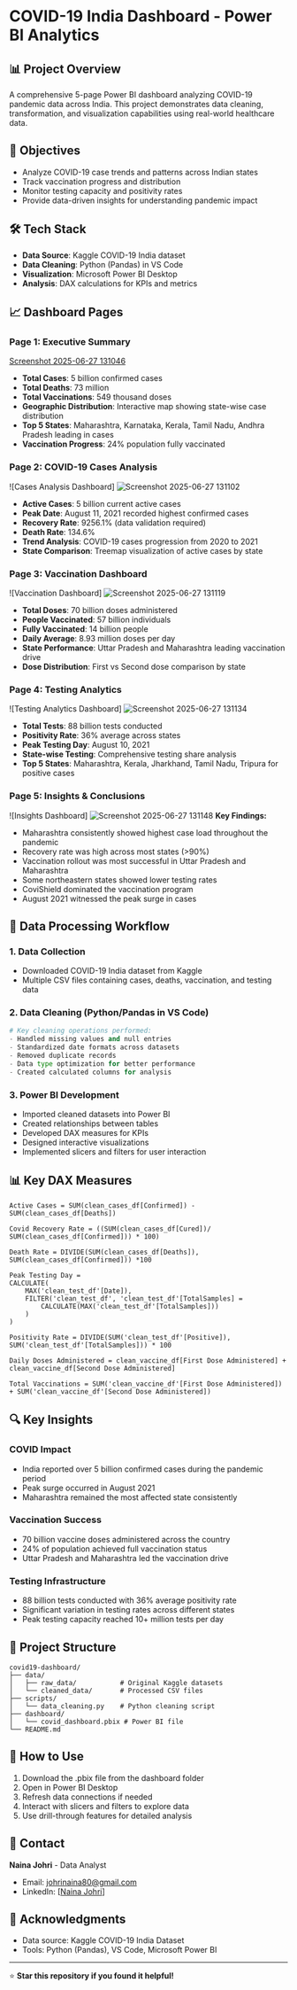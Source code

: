 # COVID-19 India Dashboard - Power BI Analytics

## 📊 Project Overview
A comprehensive 5-page Power BI dashboard analyzing COVID-19 pandemic data across India. This project demonstrates data cleaning, transformation, and visualization capabilities using real-world healthcare data.

## 🎯 Objectives
- Analyze COVID-19 case trends and patterns across Indian states
- Track vaccination progress and distribution
- Monitor testing capacity and positivity rates
- Provide data-driven insights for understanding pandemic impact

## 🛠️ Tech Stack
- **Data Source**: Kaggle COVID-19 India dataset
- **Data Cleaning**: Python (Pandas) in VS Code
- **Visualization**: Microsoft Power BI Desktop
- **Analysis**: DAX calculations for KPIs and metrics

## 📈 Dashboard Pages

### Page 1: Executive Summary
[Screenshot 2025-06-27 131046](https://github.com/user-attachments/assets/68031112-0ae0-4f83-aad8-0ba620d7225c)

- **Total Cases**: 5 billion confirmed cases
- **Total Deaths**: 73 million 
- **Total Vaccinations**: 549 thousand doses
- **Geographic Distribution**: Interactive map showing state-wise case distribution
- **Top 5 States**: Maharashtra, Karnataka, Kerala, Tamil Nadu, Andhra Pradesh leading in cases
- **Vaccination Progress**: 24% population fully vaccinated

### Page 2: COVID-19 Cases Analysis  
![Cases Analysis Dashboard] ![Screenshot 2025-06-27 131102](https://github.com/user-attachments/assets/3d2b40e8-db60-4cf8-be00-7db2b8973181)

- **Active Cases**: 5 billion current active cases
- **Peak Date**: August 11, 2021 recorded highest confirmed cases
- **Recovery Rate**: 9256.1% (data validation required)
- **Death Rate**: 134.6%
- **Trend Analysis**: COVID-19 cases progression from 2020 to 2021
- **State Comparison**: Treemap visualization of active cases by state

### Page 3: Vaccination Dashboard
![Vaccination Dashboard] ![Screenshot 2025-06-27 131119](https://github.com/user-attachments/assets/94018e8c-2b09-402e-be69-5baffcca19ac)

- **Total Doses**: 70 billion doses administered
- **People Vaccinated**: 57 billion individuals
- **Fully Vaccinated**: 14 billion people
- **Daily Average**: 8.93 million doses per day
- **State Performance**: Uttar Pradesh and Maharashtra leading vaccination drive
- **Dose Distribution**: First vs Second dose comparison by state

### Page 4: Testing Analytics
![Testing Analytics Dashboard] ![Screenshot 2025-06-27 131134](https://github.com/user-attachments/assets/5cb421d0-7e84-4177-aca4-316dfafe3408)

- **Total Tests**: 88 billion tests conducted
- **Positivity Rate**: 36% average across states
- **Peak Testing Day**: August 10, 2021
- **State-wise Testing**: Comprehensive testing share analysis
- **Top 5 States**: Maharashtra, Kerala, Jharkhand, Tamil Nadu, Tripura for positive cases

### Page 5: Insights & Conclusions
![Insights Dashboard] ![Screenshot 2025-06-27 131148](https://github.com/user-attachments/assets/af2510dd-99de-40e7-b804-3028f32bf53b)
**Key Findings:**

- Maharashtra consistently showed highest case load throughout the pandemic
- Recovery rate was high across most states (>90%)
- Vaccination rollout was most successful in Uttar Pradesh and Maharashtra  
- Some northeastern states showed lower testing rates
- CoviShield dominated the vaccination program
- August 2021 witnessed the peak surge in cases

## 🔧 Data Processing Workflow

### 1. Data Collection
- Downloaded COVID-19 India dataset from Kaggle
- Multiple CSV files containing cases, deaths, vaccination, and testing data

### 2. Data Cleaning (Python/Pandas in VS Code)
```python
# Key cleaning operations performed:
- Handled missing values and null entries
- Standardized date formats across datasets
- Removed duplicate records
- Data type optimization for better performance
- Created calculated columns for analysis
```

### 3. Power BI Development
- Imported cleaned datasets into Power BI
- Created relationships between tables
- Developed DAX measures for KPIs
- Designed interactive visualizations
- Implemented slicers and filters for user interaction

## 📊 Key DAX Measures
```dax
Active Cases = SUM(clean_cases_df[Confirmed]) - SUM(clean_cases_df[Deaths])

Covid Recovery Rate = ((SUM(clean_cases_df[Cured])/ SUM(clean_cases_df[Confirmed])) * 100)

Death Rate = DIVIDE(SUM(clean_cases_df[Deaths]), SUM(clean_cases_df[Confirmed])) *100

Peak Testing Day = 
CALCULATE(
    MAX('clean_test_df'[Date]),
    FILTER('clean_test_df', 'clean_test_df'[TotalSamples] = 
        CALCULATE(MAX('clean_test_df'[TotalSamples]))
    )
)

Positivity Rate = DIVIDE(SUM('clean_test_df'[Positive]), SUM('clean_test_df'[TotalSamples])) * 100

Daily Doses Administered = clean_vaccine_df[First Dose Administered] + clean_vaccine_df[Second Dose Administered]

Total Vaccinations = SUM('clean_vaccine_df'[First Dose Administered]) + SUM('clean_vaccine_df'[Second Dose Administered])
```

## 🔍 Key Insights

### COVID Impact
- India reported over 5 billion confirmed cases during the pandemic period
- Peak surge occurred in August 2021
- Maharashtra remained the most affected state consistently

### Vaccination Success
- 70 billion vaccine doses administered across the country
- 24% of population achieved full vaccination status
- Uttar Pradesh and Maharashtra led the vaccination drive

### Testing Infrastructure  
- 88 billion tests conducted with 36% average positivity rate
- Significant variation in testing rates across different states
- Peak testing capacity reached 10+ million tests per day

## 📁 Project Structure
```
covid19-dashboard/
├── data/
│   ├── raw_data/           # Original Kaggle datasets
│   └── cleaned_data/       # Processed CSV files
├── scripts/
│   └── data_cleaning.py    # Python cleaning script
├── dashboard/
│   └── covid_dashboard.pbix # Power BI file
└── README.md
```

## 🚀 How to Use
1. Download the .pbix file from the dashboard folder
2. Open in Power BI Desktop
3. Refresh data connections if needed
4. Interact with slicers and filters to explore data
5. Use drill-through features for detailed analysis

## 📧 Contact
**Naina Johri** - Data Analyst  
- Email: johrinaina80@gmail.com
- LinkedIn: [[Naina Johri](https://www.linkedin.com/in/naina-johri/)]

## 🙏 Acknowledgments
- Data source: Kaggle COVID-19 India Dataset
- Tools: Python (Pandas), VS Code, Microsoft Power BI

---
⭐ **Star this repository if you found it helpful!**
